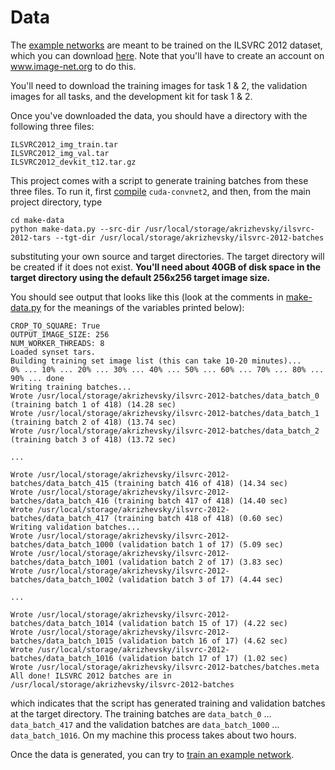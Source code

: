 # Data #

The [example networks](https://code.google.com/p/cuda-convnet2/source/browse/#git%2Flayers) are meant to be trained on the ILSVRC 2012 dataset, which you can download [here](http://www.image-net.org/download-images). Note that you'll have to create an account on www.image-net.org to do this.

You'll need to download the training images for task 1 & 2, the validation images for all tasks, and the development kit for task 1 & 2.

Once you've downloaded the data, you should have a directory with the following three files:

```
ILSVRC2012_img_train.tar
ILSVRC2012_img_val.tar
ILSVRC2012_devkit_t12.tar.gz
```

This project comes with a script to generate training batches from these three files. To run it, first [compile](Compiling.md) `cuda-convnet2`, and then, from the main project directory, type

```
cd make-data
python make-data.py --src-dir /usr/local/storage/akrizhevsky/ilsvrc-2012-tars --tgt-dir /usr/local/storage/akrizhevsky/ilsvrc-2012-batches
```

substituting your own source and target directories. The target directory will be created if it does not exist. **You'll need about 40GB of disk space in the target directory using the default 256x256 target image size.**

You should see output that looks like this (look at the comments in [make-data.py](https://code.google.com/p/cuda-convnet2/source/browse/make-data/make-data.py) for the meanings of the variables printed below):

```
CROP_TO_SQUARE: True
OUTPUT_IMAGE_SIZE: 256
NUM_WORKER_THREADS: 8
Loaded synset tars.
Building training set image list (this can take 10-20 minutes)...
0% ... 10% ... 20% ... 30% ... 40% ... 50% ... 60% ... 70% ... 80% ... 90% ... done
Writing training batches...
Wrote /usr/local/storage/akrizhevsky/ilsvrc-2012-batches/data_batch_0 (training batch 1 of 418) (14.28 sec)
Wrote /usr/local/storage/akrizhevsky/ilsvrc-2012-batches/data_batch_1 (training batch 2 of 418) (13.74 sec)
Wrote /usr/local/storage/akrizhevsky/ilsvrc-2012-batches/data_batch_2 (training batch 3 of 418) (13.72 sec)

...

Wrote /usr/local/storage/akrizhevsky/ilsvrc-2012-batches/data_batch_415 (training batch 416 of 418) (14.34 sec)
Wrote /usr/local/storage/akrizhevsky/ilsvrc-2012-batches/data_batch_416 (training batch 417 of 418) (14.40 sec)
Wrote /usr/local/storage/akrizhevsky/ilsvrc-2012-batches/data_batch_417 (training batch 418 of 418) (0.60 sec)
Writing validation batches...
Wrote /usr/local/storage/akrizhevsky/ilsvrc-2012-batches/data_batch_1000 (validation batch 1 of 17) (5.09 sec)
Wrote /usr/local/storage/akrizhevsky/ilsvrc-2012-batches/data_batch_1001 (validation batch 2 of 17) (3.83 sec)
Wrote /usr/local/storage/akrizhevsky/ilsvrc-2012-batches/data_batch_1002 (validation batch 3 of 17) (4.44 sec)

...

Wrote /usr/local/storage/akrizhevsky/ilsvrc-2012-batches/data_batch_1014 (validation batch 15 of 17) (4.22 sec)
Wrote /usr/local/storage/akrizhevsky/ilsvrc-2012-batches/data_batch_1015 (validation batch 16 of 17) (4.62 sec)
Wrote /usr/local/storage/akrizhevsky/ilsvrc-2012-batches/data_batch_1016 (validation batch 17 of 17) (1.02 sec)
Wrote /usr/local/storage/akrizhevsky/ilsvrc-2012-batches/batches.meta
All done! ILSVRC 2012 batches are in /usr/local/storage/akrizhevsky/ilsvrc-2012-batches
```

which indicates that the script has generated training and validation batches at the target directory. The training batches are `data_batch_0` ... `data_batch_417` and the validation batches are `data_batch_1000` ... `data_batch_1016`. On my machine this process takes about two hours.

Once the data is generated, you can try to [train an example network](TrainingExample.md).